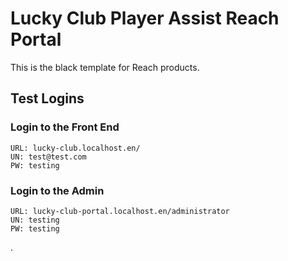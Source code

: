 # Lucky Club Player Assist Reach Portal

This is the black template for Reach products.

## Test Logins

### Login to the Front End
```
URL: lucky-club.localhost.en/
UN: test@test.com
PW: testing
```

### Login to the Admin
```
URL: lucky-club-portal.localhost.en/administrator
UN: testing
PW: testing
```
.
